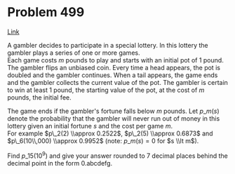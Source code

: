 # Problem 499

[Link](https://projecteuler.net/problem=499)

A gambler decides to participate in a special lottery. In this lottery the gambler plays a series of one or more games.  
Each game costs $m$ pounds to play and starts with an initial pot of $1$ pound. The gambler flips an unbiased coin. Every time a head appears, the pot is doubled and the gambler continues. When a tail appears, the game ends and the gambler collects the current value of the pot. The gambler is certain to win at least $1$ pound, the starting value of the pot, at the cost of $m$ pounds, the initial fee.

The game ends if the gambler's fortune falls below $m$ pounds. Let $p\_m(s)$ denote the probability that the gambler will never run out of money in this lottery given an initial fortune $s$ and the cost per game $m$.  
For example $p\_2(2) \\approx 0.2522$, $p\_2(5) \\approx 0.6873$ and $p\_6(10\\,000) \\approx 0.9952$ (note: $p\_m(s) = 0$ for $s \\lt m$).

Find $p\_{15}(10^9)$ and give your answer rounded to $7$ decimal places behind the decimal point in the form 0.abcdefg.
